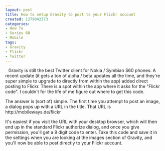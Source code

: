 ```yaml
--- 
layout: post
title: How to setup Gravity to post to your Flickr account
created: 1279042373
categories: 
- How To
- Series 60
- Mobile
tags:
- Gravity
- Flickr
- Twitter
---
```

<p><img alt="" class="imagecache-fullpost lightbox" src="/sites/bmannconsulting.com/files/imagecache/fullpost/postimages/441fe6bcdfb4b058c023d16dbbb67644.jpg" style="margin-left: 5px; margin-right: 5px; margin-top: 5px; margin-bottom: 5px; float: left; " title="">Gravity is still the best Twitter client for Nokia / Symbian S60 phones. A recent update (it gets a ton of alpha / beta updates all the time, and they're super simple to upgrade to directly from within the app) added direct posting to Flickr. There is a spot within the app where it asks for the "Flickr code". I couldn't for the life of me figure out where to get this code.</p>
<p>The answer is (sort of) simple. The first time you attempt to post an image, a dialog pops up with a URL in the title. That URL is http://mobileways.de/flickr</p>
<p>It's easiest if you visit the URL with your desktop browser, which will then end up in the standard Flickr authorize dialog, and once you give permission, you'll get a 9 digit code to enter. Take this code and save it in the settings when you are looking at the images section of Gravity, and you'll now be able to post directly to your Flickr account.</p>
